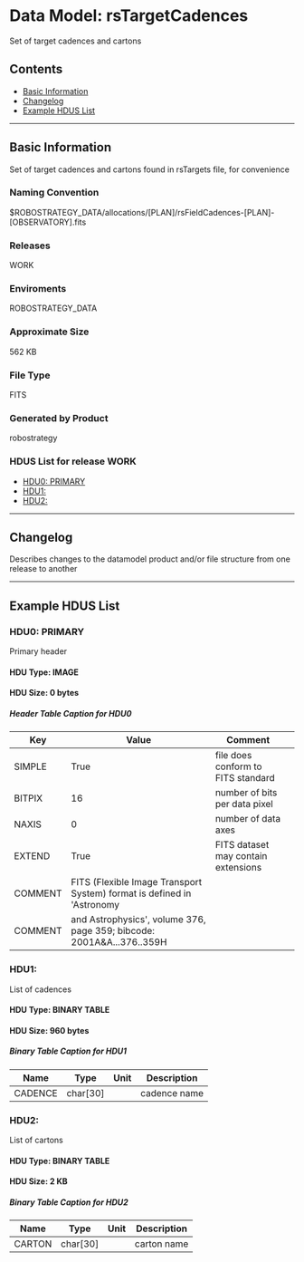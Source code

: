 # Data Model: rsTargetCadences


Set of target cadences and cartons


## Contents
- [Basic Information](#basic-information)
- [Changelog](#changelog)
- [Example HDUS List](#example-hdus-list)

---

## Basic Information
Set of target cadences and cartons found in rsTargets file, for convenience

### Naming Convention
$ROBOSTRATEGY_DATA/allocations/[PLAN]/rsFieldCadences-[PLAN]-[OBSERVATORY].fits

### Releases
WORK

### Enviroments
ROBOSTRATEGY_DATA

### Approximate Size
562 KB

### File Type
FITS

### Generated by Product
robostrategy

### HDUS List for release WORK
  - [HDU0: PRIMARY](#hdu0-primary)
  - [HDU1: ](#hdu1)
  - [HDU2: ](#hdu2)

---

## Changelog
Describes changes to the datamodel product and/or file structure from one release to another

---
## Example HDUS List

### HDU0: PRIMARY
Primary header

#### HDU Type: IMAGE
#### HDU Size:  0 bytes

##### Header Table Caption for HDU0
Key | Value | Comment | |
| --- | --- | --- | --- |
| SIMPLE | True | file does conform to FITS standard |
| BITPIX | 16 | number of bits per data pixel |
| NAXIS | 0 | number of data axes |
| EXTEND | True | FITS dataset may contain extensions |
| COMMENT |   FITS (Flexible Image Transport System) format is defined in 'Astronomy |  |
| COMMENT |   and Astrophysics', volume 376, page 359; bibcode: 2001A&A...376..359H |  |



### HDU1:
List of cadences

#### HDU Type: BINARY TABLE
#### HDU Size:  960 bytes

##### Binary Table Caption for HDU1
Name | Type | Unit | Description |
| --- | --- | --- | --- |
 | CADENCE | char[30] |  | cadence name |



### HDU2:
List of cartons

#### HDU Type: BINARY TABLE
#### HDU Size:  2 KB

##### Binary Table Caption for HDU2
Name | Type | Unit | Description |
| --- | --- | --- | --- |
 | CARTON | char[30] |  | carton name |
